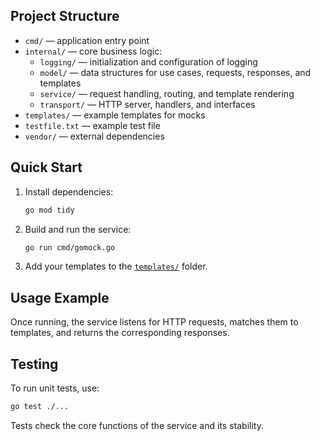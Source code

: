 ## Project Structure

- `cmd/` — application entry point  
- `internal/` — core business logic:
  - `logging/` — initialization and configuration of logging
  - `model/` — data structures for use cases, requests, responses, and templates
  - `service/` — request handling, routing, and template rendering
  - `transport/` — HTTP server, handlers, and interfaces
- `templates/` — example templates for mocks
- `testfile.txt` — example test file
- `vendor/` — external dependencies

## Quick Start

1. Install dependencies:
    ```sh
    go mod tidy
    ```

2. Build and run the service:
    ```sh
    go run cmd/gomock.go
    ```

3. Add your templates to the [`templates/`](templates/) folder.

## Usage Example

Once running, the service listens for HTTP requests, matches them to templates, and returns the corresponding responses.

## Testing

To run unit tests, use:
```sh
go test ./...
```
Tests check the core functions of the service and its stability.